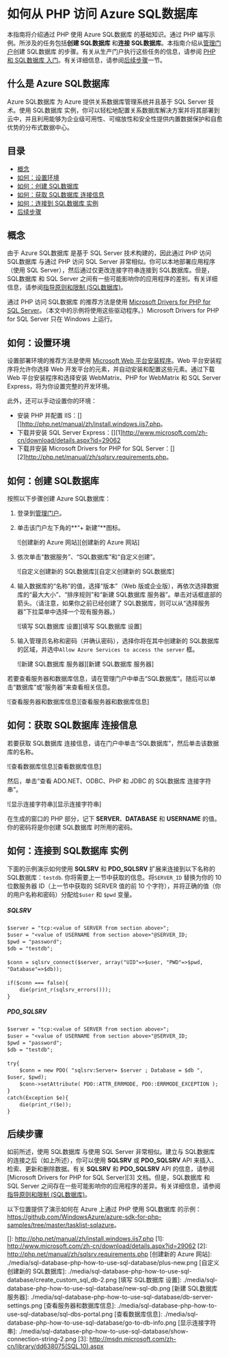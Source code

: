 <properties linkid="develop-php-sql-database" urlDisplayName="SQL数据库" pageTitle="How to use SQL数据库 (PHP) - Azure feature guides" metaKeywords="Azure SQL数据库 PHP, SQL数据库 PHP" description="Learn how to create and connect to an Azure SQL数据库 from PHP." metaCanonical="" services="sql-database" documentationCenter="PHP" title="How to Access Azure SQL数据库 from PHP" authors="robmcm" solutions="" manager="wpickett" editor="mollybos" videoId="" scriptId="" />
<tags ms.service="sql-database"
    ms.date=""
    wacn.date=""
    />

# 如何从 PHP 访问 Azure SQL数据库

本指南将介绍通过 PHP 使用 Azure SQL数据库 的基础知识。通过 PHP 编写示例。所涉及的任务包括**创建 SQL数据库** 和**连接 SQL数据库**。本指南介绍从[管理门户][管理门户]创建 SQL数据库 的步骤。有关从生产门户执行这些任务的信息，请参阅 [PHP 和 SQL数据库 入门][PHP 和 SQL数据库 入门]。有关详细信息，请参阅[后续步骤][后续步骤]一节。

## 什么是 Azure SQL数据库

Azure SQL数据库 为 Azure 提供关系数据库管理系统并且基于 SQL Server 技术。使用 SQL数据库 实例，你可以轻松地配置关系数据库解决方案并将其部署到云中，并且利用能够为企业级可用性、可缩放性和安全性提供内置数据保护和自愈优势的分布式数据中心。

## 目录

-   [概念][概念]
-   [如何：设置环境][如何：设置环境]
-   [如何：创建 SQL数据库][如何：创建 SQL数据库]
-   [如何：获取 SQL数据库 连接信息][如何：获取 SQL数据库 连接信息]
-   [如何：连接到 SQL数据库 实例][如何：连接到 SQL数据库 实例]
-   [后续步骤][后续步骤]

## <span id="Concepts"></span></a>概念

由于 Azure SQL数据库 是基于 SQL Server 技术构建的，因此通过 PHP 访问 SQL数据库 与通过 PHP 访问 SQL Server 非常相似。你可以本地部署应用程序（使用 SQL Server），然后通过仅更改连接字符串连接到 SQL数据库。但是，SQL数据库 和 SQL Server 之间有一些可能影响你的应用程序的差别。有关详细信息，请参阅[指导原则和限制 (SQL数据库)][指导原则和限制 (SQL数据库)]。

通过 PHP 访问 SQL数据库 的推荐方法是使用 [Microsoft Drivers for PHP for SQL Server][Microsoft Drivers for PHP for SQL Server]。（本文中的示例将使用这些驱动程序。）Microsoft Drivers for PHP for SQL Server 只在 Windows 上运行。

## <span id="Setup"></span></a>如何：设置环境

设置部署环境的推荐方法是使用 [Microsoft Web 平台安装程序][Microsoft Web 平台安装程序]。Web 平台安装程序将允许你选择 Web 开发平台的元素，并自动安装和配置这些元素。通过下载 Web 平台安装程序和选择安装 WebMatrix、PHP for WebMatrix 和 SQL Server Express，将为你设置完整的开发环境。

此外，还可以手动设置你的环境：

-   安装 PHP 并配置 IIS：[][]<http://php.net/manual/zh/install.windows.iis7.php></a>。
-   下载并安装 SQL Server Express：[][1]<http://www.microsoft.com/zh-cn/download/details.aspx?id=29062></a>
-   下载并安装 Microsoft Drivers for PHP for SQL Server：[][2]<http://php.net/manual/zh/sqlsrv.requirements.php></a>。

## <span id="CreateServer"></span></a>如何：创建 SQL数据库

按照以下步骤创建 Azure SQL数据库：

1.  登录到[管理门户][管理门户]。
2.  单击该门户左下角的**“+ 新建”**图标。

    ![创建新的 Azure 网站][创建新的 Azure 网站]

3.  依次单击“数据服务”、“SQL数据库”和“自定义创建”。

    ![自定义创建新的 SQL数据库][自定义创建新的 SQL数据库]

4.  输入数据库的“名称”的值，选择“版本”（Web 版或企业版），再依次选择数据库的“最大大小”、“排序规则”和“新建 SQL数据库 服务器”。单击对话框底部的箭头。（请注意，如果你之前已经创建了 SQL数据库，则可以从“选择服务器”下拉菜单中选择一个现有服务器。）

    ![填写 SQL数据库 设置][填写 SQL数据库 设置]

5.  输入管理员名称和密码（并确认密码），选择你将在其中创建新的 SQL数据库 的区域，并选中`Allow Azure Services to access the server` 框。

    ![新建 SQL数据库 服务器][新建 SQL数据库 服务器]

若要查看服务器和数据库信息，请在管理门户中单击“SQL数据库”。随后可以单击“数据库”或“服务器”来查看相关信息。

![查看服务器和数据库信息][查看服务器和数据库信息]

## <span id="ConnectionInfo"></span></a>如何：获取 SQL数据库 连接信息

若要获取 SQL数据库 连接信息，请在门户中单击“SQL数据库”，然后单击该数据库的名称。

![查看数据库信息][查看数据库信息]

然后，单击“查看 ADO.NET、ODBC、PHP 和 JDBC 的 SQL数据库 连接字符串”。

![显示连接字符串][显示连接字符串]

在生成的窗口的 PHP 部分，记下 **SERVER**、**DATABASE** 和 **USERNAME** 的值。你的密码将是你创建 SQL数据库 时所用的密码。

## <span id="Connect"></span></a>如何：连接到 SQL数据库 实例

下面的示例演示如何使用 **SQLSRV** 和 **PDO\_SQLSRV** 扩展来连接到以下名称的 SQL数据库：`testdb`. 你将需要上一节中获取的信息。将`SERVER_ID` 替换为你的 10 位数服务器 ID（上一节中获取的 SERVER 值的前 10 个字符），并将正确的值（你的用户名称和密码）分配给`$user` 和 `$pwd` 变量。

##### SQLSRV

    $server = "tcp:<value of SERVER from section above>";
    $user = "<value of USERNAME from section above>"@SERVER_ID;
    $pwd = "password";
    $db = "testdb";

    $conn = sqlsrv_connect($server, array("UID"=>$user, "PWD"=>$pwd, "Database"=>$db));

    if($conn === false){
        die(print_r(sqlsrv_errors()));
    }

##### PDO\_SQLSRV

    $server = "tcp:<value of SERVER from section above>";
    $user = "<value of USERNAME from section above>"@SERVER_ID;
    $pwd = "password";
    $db = "testdb";

    try{
        $conn = new PDO( "sqlsrv:Server= $server ; Database = $db ", $user, $pwd);
        $conn->setAttribute( PDO::ATTR_ERRMODE, PDO::ERRMODE_EXCEPTION );
    }
    catch(Exception $e){
        die(print_r($e));
    }

## <span id="NextSteps"></span></a>后续步骤

如前所述，使用 SQL数据库 与使用 SQL Server 非常相似。建立与 SQL数据库 的连接之后（如上所述），你可以使用 **SQLSRV** 或 **PDO\_SQLSRV** API 来插入、检索、更新和删除数据。有关 **SQLSRV** 和 **PDO\_SQLSRV** API 的信息，请参阅 [Microsoft Drivers for PHP for SQL Server][3] 文档。但是，SQL数据库 和 SQL Server 之间存在一些可能影响你的应用程序的差异。有关详细信息，请参阅[指导原则和限制 (SQL数据库)][指导原则和限制 (SQL数据库)]。

以下位置提供了演示如何在 Azure 上通过 PHP 使用 SQL数据库 的示例：<https://github.com/WindowsAzure/azure-sdk-for-php-samples/tree/master/tasklist-sqlazure>。

  [管理门户]: https://manage.windowsazure.cn
  [PHP 和 SQL数据库 入门]: http://blogs.msdn.com/b/brian_swan/archive/2010/02/12/getting-started-with-php-and-sql-azure.aspx
  [后续步骤]: #NextSteps
  [概念]: #Concepts
  [如何：设置环境]: #Setup
  [如何：创建 SQL数据库]: #CreateServer
  [如何：获取 SQL数据库 连接信息]: #ConnectionInfo
  [如何：连接到 SQL数据库 实例]: #Connect
  [指导原则和限制 (SQL数据库)]: http://msdn.microsoft.com/zh-cn/library/windowsazure/ff394102.aspx
  [Microsoft Drivers for PHP for SQL Server]: http://www.microsoft.com/download/en/details.aspx?id=20098
  [Microsoft Web 平台安装程序]: http://go.microsoft.com/fwlink/?LinkId=253447
  []: http://php.net/manual/zh/install.windows.iis7.php
  [1]: http://www.microsoft.com/zh-cn/download/details.aspx?id=29062
  [2]: http://php.net/manual/zh/sqlsrv.requirements.php
  [创建新的 Azure 网站]: ./media/sql-database-php-how-to-use-sql-database/plus-new.png
  [自定义创建新的 SQL数据库]: ./media/sql-database-php-how-to-use-sql-database/create_custom_sql_db-2.png
  [填写 SQL数据库 设置]: ./media/sql-database-php-how-to-use-sql-database/new-sql-db.png
  [新建 SQL数据库 服务器]: ./media/sql-database-php-how-to-use-sql-database/db-server-settings.png
  [查看服务器和数据库信息]: ./media/sql-database-php-how-to-use-sql-database/sql-dbs-portal.png
  [查看数据库信息]: ./media/sql-database-php-how-to-use-sql-database/go-to-db-info.png
  [显示连接字符串]: ./media/sql-database-php-how-to-use-sql-database/show-connection-string-2.png
  [3]: http://msdn.microsoft.com/zh-cn/library/dd638075(SQL.10).aspx
